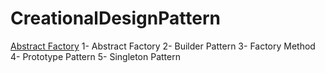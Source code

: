 # CreationalDesignPattern
<a href="">Abstract Factory</a>
1- Abstract Factory
2- Builder Pattern
3- Factory Method 
4- Prototype Pattern
5- Singleton Pattern
